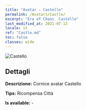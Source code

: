 ```yaml
---
title: "Avatar - Castello"
permalink: /Avatars/Castle/
excerpt: "Era of Chaos  Castello"
last_modified_at: 2021-07-13
locale: it
ref: "Castle.md"
toc: false
classes: wide
---
```

 ![Castello](/images/a/avatarFrame_11.png)

## Dettagli

 **Descrizione:** Cornice avatar Castello 

 **Tips:** Ricompensa Città 

 **Is available:**  - 

